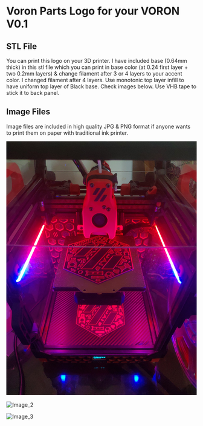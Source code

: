 # Voron Parts Logo for your VORON V0.1

## STL File
You can print this logo on your 3D printer. I have included base (0.64mm thick) in this stl file which you can print in base color (at 0.24 first layer + two 0.2mm layers) & change filament after 3 or 4 layers to your accent color. I changed filament after 4 layers. Use monotonic top layer infill to have uniform top layer of Black base. Check images below. Use VHB tape to stick it to back panel.

## Image Files
Image files are included in high quality JPG & PNG format if anyone wants to print them on paper with traditional ink printer.

![Image_1](Images/Image_1.jpg)

![Image_2](Images/Image_2.jpg)

![Image_3](Images/Image_3.jpg)
